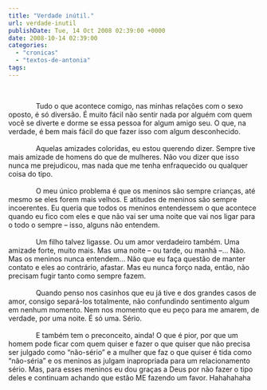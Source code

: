 ```yaml
---
title: "Verdade inútil."
url: verdade-inutil
publishDate: Tue, 14 Oct 2008 02:39:00 +0000
date: 2008-10-14 02:39:00
categories: 
  - "cronicas"
  - "textos-de-antonia"
tags: 
---
```

<span><span></span></span><br><span><div><span><span><span>              </span>Tudo o que acontece comigo, nas minhas relações com o sexo oposto, é só diversão. É muito fácil não sentir nada por alguém com quem você se diverte e dorme se essa pessoa for algum amigo seu. O que, na verdade, é bem mais fácil do que fazer isso com algum desconhecido.</span></span><br></div><div><span><span><br></span></span></div><div><span><span>              </span>Aquelas amizades coloridas, eu estou querendo dizer. Sempre tive mais amizade de homens do que de mulheres. Não vou dizer que isso nunca me prejudicou, mas nada que me tenha enfraquecido ou qualquer coisa do tipo.</span></div><div><span><span><br><span>              </span>O meu único problema é que os meninos são sempre crianças, até mesmo se eles forem mais velhos. E atitudes de meninos são sempre incoerentes. Eu queria que todos os meninos entendessem o que acontece quando eu fico com eles e que não vai ser uma noite que vai nos ligar para o todo o sempre – isso, alguns não entendem.</span></span></div><div><span><span><br><span>              </span>Um filho talvez ligasse. Ou um amor verdadeiro também. Uma amizade forte, muito mais. Mas uma noite – ou tarde, ou manhã –... Não. Mas os meninos nunca entendem... Não que eu faça questão de manter contato e eles ao contrário, afastar. Mas eu nunca forço nada, então, não precisam fugir tanto como sempre fazem.</span></span></div><div><span><span><br><span>              </span>Quando penso nos casinhos que eu já tive e dos grandes casos de amor, consigo separá-los totalmente, não confundindo sentimento algum em nenhum momento. Nem nos momento que eu peço para me amarem, de verdade, por uma noite. É só uma. Sério.</span></span></div><div><span><span><br><span>              </span>E também tem o preconceito, ainda! O que é pior, por que um homem pode ficar com quem quiser e fazer o que quiser que não precisa ser julgado como “não-sério” e a mulher que faz o que quiser é tida como “não-séria” e os meninos as julgam inapropriada para um relacionamento sério. Mas, para esses meninos eu dou graças a Deus por não fazer o tipo deles e continuam achando que estão ME fazendo um favor. Hahahahaha</span></span></div><div><span><span><br><span><span><span><span><br></span></span></span></span></span></span></div></span>
